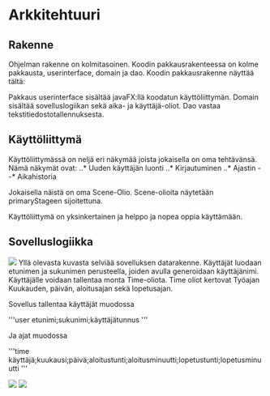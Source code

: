 # Arkkitehtuuri

## Rakenne

Ohjelman rakenne on kolmitasoinen. Koodin pakkausrakenteessa on kolme pakkausta, userinterface, domain ja dao.
Koodin pakkausrakenne näyttää tältä:

Pakkaus userinterface sisältää javaFX:llä koodatun käyttöliittymän. Domain sisältää sovelluslogiikan sekä aika- 
ja käyttäjä-oliot. Dao vastaa tekstitiedostotallennuksesta.

## Käyttöliittymä

Käyttöliittymässä on neljä eri näkymää joista jokaisella on oma tehtävänsä. Nämä näkymät ovat:
..* Uuden käyttäjän luonti
..* Kirjautuminen
..* Ajastin
--* Aikahistoria

Jokaisella näistä on oma Scene-Olio. Scene-olioita näytetään primaryStageen sijoitettuna.

Käyttöliittymä on yksinkertainen ja helppo ja nopea oppia käyttämään.

## Sovelluslogiikka 

<img src="https://raw.githubusercontent.com/sppirtti/ot2018/master/Dokumentaatio/datarakenne.png" width=$>
Yllä olevasta kuvasta selviää sovelluksen datarakenne. Käyttäjät luodaan etunimen ja sukunimen perusteella, 
joiden avulla generoidaan käyttäjänimi. Käyttäjälle voidaan tallentaa monta Time-oliota. Time oliot kertovat 
Työajan Kuukauden, päivän, aloitusajan sekä lopetusajan.

Sovellus tallentaa käyttäjät muodossa

'''user
etunimi;sukunimi;käyttäjätunnus
'''

Ja ajat muodossa

'''time
käyttäjä;kuukausi;päivä;aloitustunti;aloitusminuutti;lopetustunti;lopetusminuutti
'''

<img src="https://raw.githubusercontent.com/sppirtti/ot2018/master/Dokumentaatio/arkkitehtuuri.png" width=$>
<img src="https://raw.githubusercontent.com/sppirtti/ot2018/master/Dokumentaatio/newUser.png" width=$>

